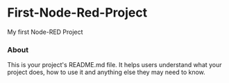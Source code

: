 First-Node-Red-Project
======================

My first Node-RED Project

### About

This is your project's README.md file. It helps users understand what your
project does, how to use it and anything else they may need to know.